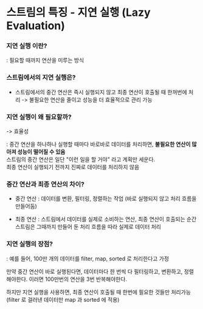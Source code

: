 # 스트림의 특징 - 지연 실행 (Lazy Evaluation)

### 지연 실행 이란?
: 필요할 때까지 연산을 미루는 방식

### 스트림에서의 지연 실행은?
- 스트림에서의 중간 연산은 즉시 실행되지 않고 최종 연산이 호출될 때 한꺼번에 처리
    -> 불필요한 연산을 줄이고 성능을 더 효율적으로 관리 가능

### 지연 실행이 왜 필요할까?
-> 효율성

: 중간 연산을 하나하나 실행할 때마다 바로바로 데이터를 처리하면, **불필요한 연산이 많아져 성능이 떨어질 수 있음** <br>
스트림의 중간 연산은 일단 "이런 일을 할 거야" 라고 계획만 세운다.<br>
최종 연산이 실행되기 전까지 진짜로 데이터를 처리하지 않음

### 중간 연산과 최종 연산의 차이?

- 중간 연산
    : 데이터를 변환, 필터링, 정렬하는 작업 (바로 실행되지 않고 처리 흐름을 만들어둠)

- 최종 연산
    : 스트림에서 데이터를 실제로 소비하는 연산, 최종 연산이 호출되는 순간 스트림은 그때까지 만들어 둔 처리 흐름을 따라 실제로 데이터 처리

### 지연 실행의 장점?
: 예를 들어, 100만 개의 데이터를 filter, map, sorted 로 처리한다고 가정<br>

만약 중간 연산이 바로 실행된다면, 데이터마다 한 번씩 다 필터링하고, 변환하고, 정렬해야한다. 이러면 100만번의 연산을 3번 반복해야한다. <br>

하지만 지연 실행을 사용하면, 최종 연산이 호출될 때 한번에 필요한 것들만 처리가능
(filter 로 걸러낸 데이터만 map 과 sorted 에 적용)